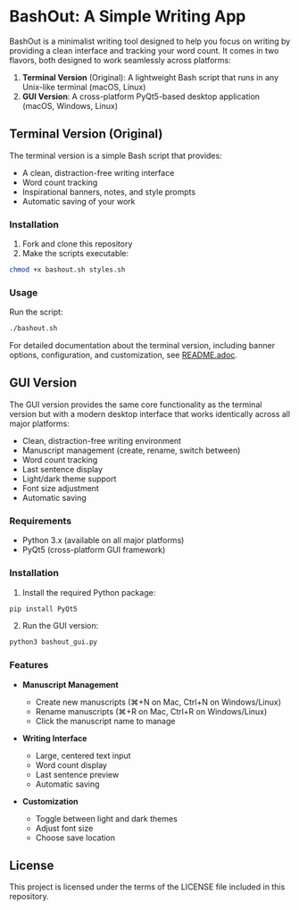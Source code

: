 # BashOut: A Simple Writing App

BashOut is a minimalist writing tool designed to help you focus on writing by providing a clean interface and tracking your word count. It comes in two flavors, both designed to work seamlessly across platforms:

1. **Terminal Version** (Original): A lightweight Bash script that runs in any Unix-like terminal (macOS, Linux)
2. **GUI Version**: A cross-platform PyQt5-based desktop application (macOS, Windows, Linux)

## Terminal Version (Original)

The terminal version is a simple Bash script that provides:
- A clean, distraction-free writing interface
- Word count tracking
- Inspirational banners, notes, and style prompts
- Automatic saving of your work

### Installation

1. Fork and clone this repository
2. Make the scripts executable:
```bash
chmod +x bashout.sh styles.sh
```

### Usage

Run the script:
```bash
./bashout.sh
```

For detailed documentation about the terminal version, including banner options, configuration, and customization, see [README.adoc](README.adoc).

## GUI Version

The GUI version provides the same core functionality as the terminal version but with a modern desktop interface that works identically across all major platforms:
- Clean, distraction-free writing environment
- Manuscript management (create, rename, switch between)
- Word count tracking
- Last sentence display
- Light/dark theme support
- Font size adjustment
- Automatic saving

### Requirements

- Python 3.x (available on all major platforms)
- PyQt5 (cross-platform GUI framework)

### Installation

1. Install the required Python package:
```bash
pip install PyQt5
```

2. Run the GUI version:
```bash
python3 bashout_gui.py
```

### Features

- **Manuscript Management**
  - Create new manuscripts (⌘+N on Mac, Ctrl+N on Windows/Linux)
  - Rename manuscripts (⌘+R on Mac, Ctrl+R on Windows/Linux)
  - Click the manuscript name to manage

- **Writing Interface**
  - Large, centered text input
  - Word count display
  - Last sentence preview
  - Automatic saving

- **Customization**
  - Toggle between light and dark themes
  - Adjust font size
  - Choose save location

## License

This project is licensed under the terms of the LICENSE file included in this repository. 